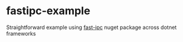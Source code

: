 # fastipc-example
Straightforward example using [fast-ipc](https://github.com/dvoaviarison/fast-ipc) nuget package across dotnet frameworks
